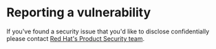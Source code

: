 # Reporting a vulnerability

If you've found a security issue that you'd like to disclose confidentially please contact [Red Hat's Product Security team](https://access.redhat.com/security/team/contact).
